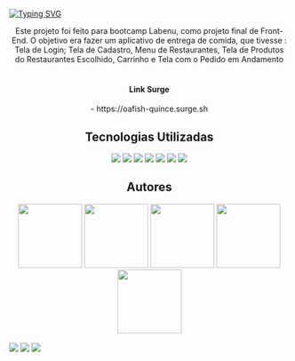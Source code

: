 [![Typing SVG](https://readme-typing-svg.herokuapp.com/?color=5cb646&size=35&center=true&vCenter=true&width=1000&lines=Bem+Vindo+ao+Projeto+FutureEats;Peça+a+sua+comida+agora+:%29)](https://git.io/typing-svg)

<div align="center">
Este projeto foi feito para bootcamp Labenu, como projeto final de Front-End. O objetivo era fazer um aplicativo de entrega de comida, que tivesse : Tela de Login; Tela de Cadastro, Menu de Restaurantes, Tela de Produtos do Restaurantes Escolhido, Carrinho e Tela com o Pedido em Andamento
</div>

 <br/>

<div align="center">
  <h4>Link Surge</h4>
  - https://oafish-quince.surge.sh
</div>

<div align="center">
<h2>Tecnologias Utilizadas</h2>
<img src="https://img.shields.io/badge/Visual_Studio_Code-0078D4?style=for-the-badge&logo=visual%20studio%20code&logoColor=white">
<img src="https://img.shields.io/badge/JavaScript-F7DF1E?style=for-the-badge&logo=javascript&logoColor=black">
<img src="https://img.shields.io/badge/HTML5-E34F26?style=for-the-badge&logo=html5&logoColor=white">
<img src="https://img.shields.io/badge/CSS-239120?&style=for-the-badge&logo=css3&logoColor=white">
<img src="https://img.shields.io/badge/styled--components-DB7093?style=for-the-badge&logo=styled-components&logoColor=white">
<img src="https://img.shields.io/badge/GitHub-100000?style=for-the-badge&logo=github&logoColor=white">
<img src="https://img.shields.io/badge/React-20232A?style=for-the-badge&logo=react&logoColor=61DAFB">
</div>

<div align="center">
<h2 >Autores</h2>
<a href="https://github.com/VictorLeandroo"><img src="https://avatars.githubusercontent.com/VictorLeandroo" width=115></a>
<a href="https://github.com/MichelleMach"><img src="https://avatars.githubusercontent.com/MichelleMach" width=115></a>
<a href="https://github.com/BrunaVitoriaDEV"><img src="https://avatars.githubusercontent.com/BrunaVitoriaDEV" width=115></a>
<a href="https://github.com/ElisonMoises"><img src="https://avatars.githubusercontent.com/ElisonMoises" width=115></a>
<a href="https://github.com/peedroemanuel"><img src="https://avatars.githubusercontent.com/peedroemanuel" width=115></a>
 </div>

<br/>

<div>
<img src="https://user-images.githubusercontent.com/100371634/183316468-6ef2c9e0-bbca-4283-9bea-b105f140791e.png" />
<img src="https://user-images.githubusercontent.com/100371634/183316475-3affdc81-5949-40df-9473-e38ecbc522fe.png" />
<img src="https://user-images.githubusercontent.com/100371634/183316597-3f59b8f0-0b74-4c67-a551-6004f9a832db.png" />
</div>
